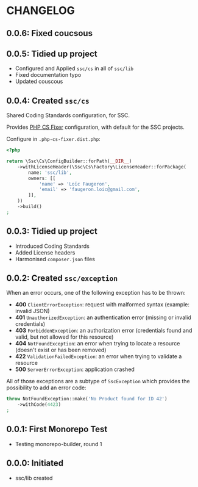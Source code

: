# CHANGELOG

## 0.0.6: Fixed coucsous

## 0.0.5: Tidied up project

* Configured and Applied `ssc/cs` in all of `ssc/lib`
* Fixed documentation typo
* Updated couscous

## 0.0.4: Created `ssc/cs`

Shared Coding Standards configuration, for SSC.

Provides [PHP CS Fixer](https://cs.symfony.com/) configuration,
with default for the SSC projects.

Configure in `.php-cs-fixer.dist.php`:

```php
<?php

return \Ssc\Cs\ConfigBuilder::forPath(__DIR__)
    ->withLicenseHeader(\Ssc\Cs\Factory\LicenseHeader::forPackage(
        name: 'ssc/lib',
        owners: [[
            'name' => 'Loïc Faugeron',
            'email' => 'faugeron.loic@gmail.com',
        ]],
    ))
    ->build()
;
```

## 0.0.3: Tidied up project

* Introduced Coding Standards
* Added License headers
* Harmonised `composer.json` files

## 0.0.2: Created `ssc/exception`

When an error occurs, one of the following exception has to be thrown:

* **400** `ClientErrorException`: request with malformed syntax (example: invalid JSON)
* **401** `UnauthorizedException`: an authentication error (missing or invalid credentials)
* **403** `ForbiddenException`: an authorization error (credentials found and valid, but not allowed for this resource)
* **404** `NotFoundException`: an error when trying to locate a resource (doesn't exist or has been removed)
* **422** `ValidationFailedException`: an error when trying to validate a resource
* **500** `ServerErrorException`: application crashed

All of those exceptions are a subtype of `SscException` which provides
the possibility to add an error code:

```php
throw NotFoundException::make('No Product found for ID 42')
    ->withCode(4423)
;
```

## 0.0.1: First Monorepo Test

* Testing monorepo-builder, round 1

## 0.0.0: Initiated

* ssc/lib created
